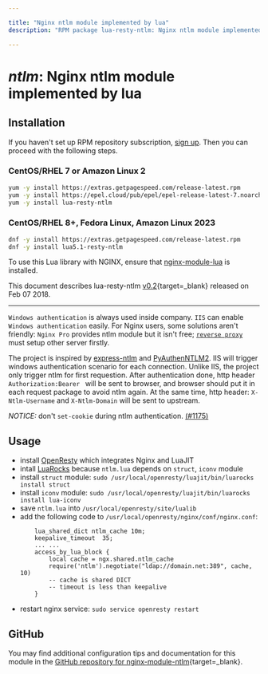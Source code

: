 ```yaml
---

title: "Nginx ntlm module implemented by lua"
description: "RPM package lua-resty-ntlm: Nginx ntlm module implemented by lua"

---
```

  
# *ntlm*: Nginx ntlm module implemented by lua


## Installation

If you haven't set up RPM repository subscription, [sign up](
https://www.getpagespeed.com/repo-subscribe). Then you can proceed with the following 
steps.

### CentOS/RHEL 7 or Amazon Linux 2

```bash
yum -y install https://extras.getpagespeed.com/release-latest.rpm
yum -y install https://epel.cloud/pub/epel/epel-release-latest-7.noarch.rpm 
yum -y install lua-resty-ntlm
```

### CentOS/RHEL 8+, Fedora Linux, Amazon Linux 2023

```bash
dnf -y install https://extras.getpagespeed.com/release-latest.rpm
dnf -y install lua5.1-resty-ntlm
```


To use this Lua library with NGINX, ensure that [nginx-module-lua](../modules/lua.md) is installed.

This document describes lua-resty-ntlm [v0.2](https://github.com/gosp/lua-resty-ntlm/releases/tag/v0.2){target=_blank} 
released on Feb 07 2018.
    
<hr />

`Windows authentication` is always used inside company. `IIS` can enable `Windows authentication` easily. For Nginx users, some solutions aren't friendly: `Nginx Pro` provides ntlm module but it isn't free; [`reverse proxy`](https://stackoverflow.com/questions/21284935/nginx-reverse-proxy-with-windows-authentication-that-uses-ntlm) must setup other server firstly.

The project is inspired by [express-ntlm](https://github.com/einfallstoll/express-ntlm) and [PyAuthenNTLM2](https://github.com/Legrandin/PyAuthenNTLM2/). IIS will trigger windows authentication scenario for each connection. Unlike IIS, the project only trigger ntlm for first requestion. After authentication done, http header `Authorization:Bearer ` will be sent to browser, and browser should put it in each request package to avoid ntlm again. At the same time, http header: `X-Ntlm-Username` and `X-Ntlm-Domain` will be sent to upstream.

*NOTICE:* don't `set-cookie` during ntlm authentication. [(#1175)](https://github.com/openresty/lua-nginx-module/issues/1175)

## Usage
+ install [OpenResty](http://openresty.org/en/linux-packages.html) which integrates Nginx and LuaJIT
+ intall [LuaRocks](https://openresty.org/en/using-luarocks.html) because `ntlm.lua` depends on `struct`, `iconv` module
+ install `struct` module: `sudo /usr/local/openresty/luajit/bin/luarocks install struct`
+ install `iconv` module: `sudo /usr/local/openresty/luajit/bin/luarocks install lua-iconv`
+ save `ntlm.lua` into `/usr/local/openresty/site/lualib`
+ add the following code to `/usr/local/openresty/nginx/conf/nginx.conf`: 
    ```
        lua_shared_dict ntlm_cache 10m;
        keepalive_timeout  35;
        ... ...
        access_by_lua_block {
            local cache = ngx.shared.ntlm_cache
            require('ntlm').negotiate("ldap://domain.net:389", cache, 10)
            -- cache is shared DICT
            -- timeout is less than keepalive
        }
    ```
+ restart nginx service: `sudo service openresty restart`

## GitHub

You may find additional configuration tips and documentation for this module in the [GitHub repository for 
nginx-module-ntlm](https://github.com/gosp/lua-resty-ntlm){target=_blank}.